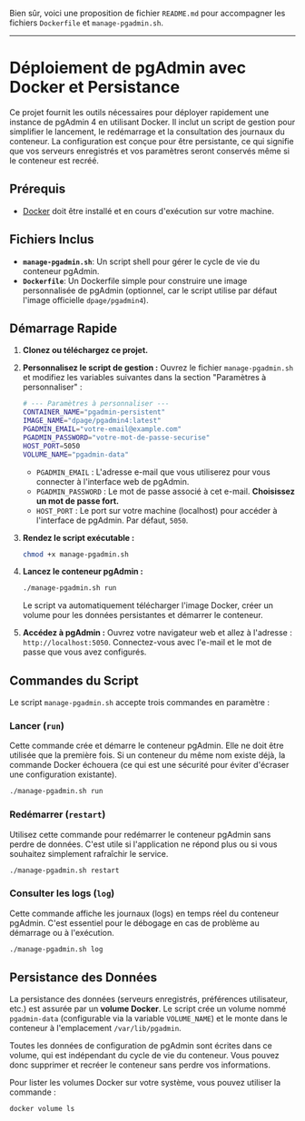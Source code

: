 Bien sûr, voici une proposition de fichier `README.md` pour accompagner les fichiers `Dockerfile` et `manage-pgadmin.sh`.

---

# Déploiement de pgAdmin avec Docker et Persistance

Ce projet fournit les outils nécessaires pour déployer rapidement une instance de pgAdmin 4 en utilisant Docker. Il inclut un script de gestion pour simplifier le lancement, le redémarrage et la consultation des journaux du conteneur. La configuration est conçue pour être persistante, ce qui signifie que vos serveurs enregistrés et vos paramètres seront conservés même si le conteneur est recréé.

## Prérequis

- [Docker](https://docs.docker.com/get-docker/) doit être installé et en cours d'exécution sur votre machine.

## Fichiers Inclus

- **`manage-pgadmin.sh`**: Un script shell pour gérer le cycle de vie du conteneur pgAdmin.
- **`Dockerfile`**: Un Dockerfile simple pour construire une image personnalisée de pgAdmin (optionnel, car le script utilise par défaut l'image officielle `dpage/pgadmin4`).

## Démarrage Rapide

1.  **Clonez ou téléchargez ce projet.**

2.  **Personnalisez le script de gestion :**
    Ouvrez le fichier `manage-pgadmin.sh` et modifiez les variables suivantes dans la section "Paramètres à personnaliser" :

    ```bash
    # --- Paramètres à personnaliser ---
    CONTAINER_NAME="pgadmin-persistent"
    IMAGE_NAME="dpage/pgadmin4:latest"
    PGADMIN_EMAIL="votre-email@example.com"
    PGADMIN_PASSWORD="votre-mot-de-passe-securise"
    HOST_PORT=5050
    VOLUME_NAME="pgadmin-data"
    ```

    - `PGADMIN_EMAIL` : L'adresse e-mail que vous utiliserez pour vous connecter à l'interface web de pgAdmin.
    - `PGADMIN_PASSWORD` : Le mot de passe associé à cet e-mail. **Choisissez un mot de passe fort.**
    - `HOST_PORT` : Le port sur votre machine (localhost) pour accéder à l'interface de pgAdmin. Par défaut, `5050`.

3.  **Rendez le script exécutable :**
    ```bash
    chmod +x manage-pgadmin.sh
    ```

4.  **Lancez le conteneur pgAdmin :**
    ```bash
    ./manage-pgadmin.sh run
    ```
    Le script va automatiquement télécharger l'image Docker, créer un volume pour les données persistantes et démarrer le conteneur.

5.  **Accédez à pgAdmin :**
    Ouvrez votre navigateur web et allez à l'adresse : `http://localhost:5050`. Connectez-vous avec l'e-mail et le mot de passe que vous avez configurés.

## Commandes du Script

Le script `manage-pgadmin.sh` accepte trois commandes en paramètre :

### Lancer (`run`)

Cette commande crée et démarre le conteneur pgAdmin. Elle ne doit être utilisée que la première fois. Si un conteneur du même nom existe déjà, la commande Docker échouera (ce qui est une sécurité pour éviter d'écraser une configuration existante).

```bash
./manage-pgadmin.sh run
```

### Redémarrer (`restart`)

Utilisez cette commande pour redémarrer le conteneur pgAdmin sans perdre de données. C'est utile si l'application ne répond plus ou si vous souhaitez simplement rafraîchir le service.

```bash
./manage-pgadmin.sh restart
```

### Consulter les logs (`log`)

Cette commande affiche les journaux (logs) en temps réel du conteneur pgAdmin. C'est essentiel pour le débogage en cas de problème au démarrage ou à l'exécution.

```bash
./manage-pgadmin.sh log
```

## Persistance des Données

La persistance des données (serveurs enregistrés, préférences utilisateur, etc.) est assurée par un **volume Docker**. Le script crée un volume nommé `pgadmin-data` (configurable via la variable `VOLUME_NAME`) et le monte dans le conteneur à l'emplacement `/var/lib/pgadmin`.

Toutes les données de configuration de pgAdmin sont écrites dans ce volume, qui est indépendant du cycle de vie du conteneur. Vous pouvez donc supprimer et recréer le conteneur sans perdre vos informations.

Pour lister les volumes Docker sur votre système, vous pouvez utiliser la commande :
```bash
docker volume ls
```
